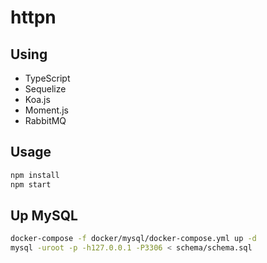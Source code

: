 # httpn

## Using

- TypeScript
- Sequelize
- Koa.js
- Moment.js
- RabbitMQ

## Usage

```sh
npm install
npm start
```

## Up MySQL

```sh
docker-compose -f docker/mysql/docker-compose.yml up -d
mysql -uroot -p -h127.0.0.1 -P3306 < schema/schema.sql
```